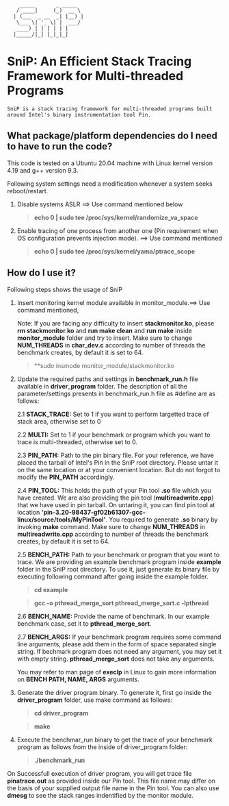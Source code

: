         _____       _ _____  
       / ____|     (_)  __ \
      | (___  _ __  _| |__) |
       \___ \| '_ \| |  ___/
       ____) | | | | | |     
      |_____/|_| |_|_|_|     
SniP: An Efficient Stack Tracing Framework for Multi-threaded Programs
=======================================================================
    SniP is a stack tracing framework for multi-threaded programs built around Intel's binary instrumentation tool Pin.

## What package/platform dependencies do I need to have to run the code?

  This code is tested on a Ubuntu 20.04 machine with Linux kernel version 4.19 and g++ version 9.3.

  Following system settings need a modification whenever a system seeks reboot/restart.

  1. Disable systems ASLR ==> Use command mentioned below
      > **echo 0 | sudo tee /proc/sys/kernel/randomize_va_space**

  2. Enable tracing of one process from another one (Pin requirement when OS configuration prevents injection mode). ==> Use command mentioned
      > **echo 0 | sudo tee /proc/sys/kernel/yama/ptrace_scope**

## How do I use it?

  Following steps shows the usage of SniP

  1. Insert monitoring kernel module available in monitor_module.==> Use command mentioned,

      Note: If you are facing any difficulty to insert **stackmonitor.ko**, please **rm stackmonitor.ko** and **run make clean** and **run make** inside **monitor_module** folder and try to insert. Make sure to change **NUM_THREADS** in **char_dev.c** according to number of threads the benchmark creates, by default it is set to 64.
      > **sudo insmode monitor_module/stackmonitor.ko

  3. Update the required paths and settings in **benchmark_run.h** file available in **driver_program** folder. The description of all the parameter/settings presents in benchmark_run.h file as #define are as follows:

      2.1 **STACK_TRACE:** Set to 1 if you want to perform targetted trace of stack area, otherwise set to 0

      2.2 **MULTI:** Set to 1 if your benchmark or program which you want to trace is multi-threaded, otherwise set to 0.

      2.3 **PIN_PATH:** Path to the pin binary file. For your reference, we have placed the tarball of Intel's Pin in the SniP root directory. Please untar it on the same location or at your convenient location. But do not forgot to modify the **PIN_PATH** accordingly.

      2.4 **PIN_TOOL:** This holds the path of your Pin tool **.so** file which you have created. We are also providing the pin tool (**multireadwrite.cpp**) that we have used in pin tarball. On untaring it, you can find pin tool at location **'pin-3.20-98437-gf02b61307-gcc-linux/source/tools/MyPinTool'**. You required to generate **.so** binary by invoking **make** command. Make sure to change **NUM_THREADS** in **multireadwrite.cpp** according to number of threads the benchmark creates, by default it is set to 64.

      2.5 **BENCH_PATH:** Path to your benchmark or program that you want to trace. We are providing an example benchmark program inside **example** folder in the SniP root directory. To use it, just generate its binary file by executing following command after going inside the example folder.
      > **cd example**

      > **gcc -o pthread_merge_sort pthread_merge_sort.c -lpthread**

      2.6 **BENCH_NAME:** Provide the name of benchmark. In our example benchmark case, set it to **pthread_merge_sort**.

      2.7 **BENCH_ARGS:** If your benchmark program requires some command line arguments, please add them in the form of space separated single string. If bechmark program does not need any argument, you may set it with empty string. **pthread_merge_sort** does not take any arguments.
      
      You may refer to man page of **execlp** in Linux to gain more information on **BENCH PATH, NAME, ARGS** arguments.

  4. Generate the driver program binary. To generate it, first go inside the **driver_program** folder, use make command as follows:
      > **cd driver_program**

      > **make**

  5. Execute the benchmar_run binary to get the trace of your benchmark program as follows from the inside of driver_program folder:
      > **./benchmark_run**

  On Successfull execution of driver program, you will get trace file **pinatrace.out** as provided inside our Pin tool. This file name may differ on the basis of your supplied output file name in the Pin tool. You can also use **dmesg** to see the stack ranges indentified by the monitor module.
